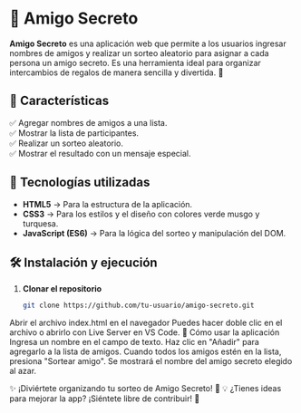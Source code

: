 # 🎁 Amigo Secreto

**Amigo Secreto** es una aplicación web que permite a los usuarios ingresar nombres de amigos y realizar un sorteo aleatorio para asignar a cada persona un amigo secreto. Es una herramienta ideal para organizar intercambios de regalos de manera sencilla y divertida. 🎉

## 📌 Características

✅ Agregar nombres de amigos a una lista.  
✅ Mostrar la lista de participantes.  
✅ Realizar un sorteo aleatorio.  
✅ Mostrar el resultado con un mensaje especial.  

## 🚀 Tecnologías utilizadas

- **HTML5** → Para la estructura de la aplicación.  
- **CSS3** → Para los estilos y el diseño con colores verde musgo y turquesa.  
- **JavaScript (ES6)** → Para la lógica del sorteo y manipulación del DOM.  

## 🛠️ Instalación y ejecución

1. **Clonar el repositorio**  
   ```sh
   git clone https://github.com/tu-usuario/amigo-secreto.git
   
Abrir el archivo index.html en el navegador
Puedes hacer doble clic en el archivo o abrirlo con Live Server en VS Code.
📖 Cómo usar la aplicación
Ingresa un nombre en el campo de texto.
Haz clic en "Añadir" para agregarlo a la lista de amigos.
Cuando todos los amigos estén en la lista, presiona "Sortear amigo".
Se mostrará el nombre del amigo secreto elegido al azar.


✨ ¡Diviértete organizando tu sorteo de Amigo Secreto! 🎁
💡 ¿Tienes ideas para mejorar la app? ¡Siéntete libre de contribuir! 🚀

